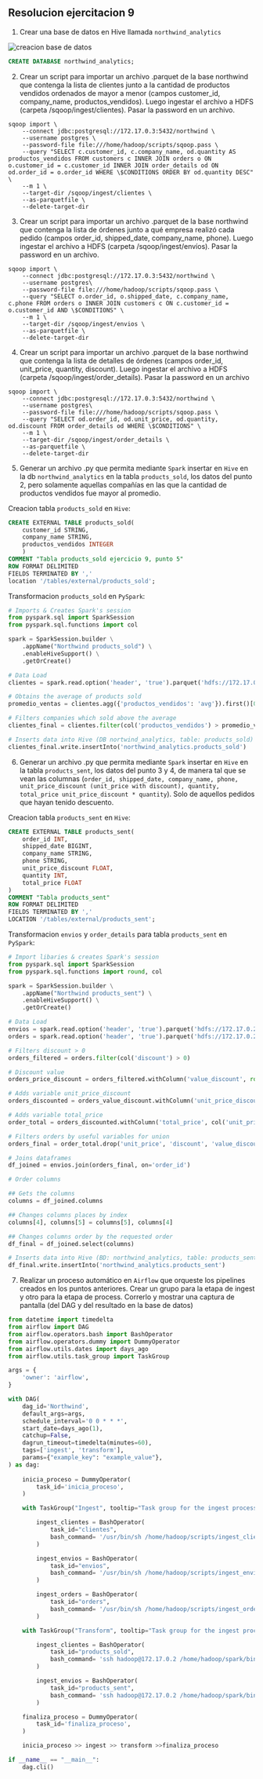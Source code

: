 ## Resolucion ejercitacion 9

1. Crear una base de datos en Hive llamada `northwind_analytics`

![creacion base de datos](image.png)

```sql
CREATE DATABASE northwind_analytics;
```

2. Crear un script para importar un archivo .parquet de la base northwind que contenga la lista de clientes junto a la cantidad de productos vendidos ordenados de mayor a menor (campos customer_id, company_name, productos_vendidos). Luego ingestar el archivo a HDFS (carpeta /sqoop/ingest/clientes). Pasar la password en un archivo.

```
sqoop import \
    --connect jdbc:postgresql://172.17.0.3:5432/northwind \
    --username postgres \
    --password-file file:///home/hadoop/scripts/sqoop.pass \
    --query "SELECT c.customer_id, c.company_name, od.quantity AS productos_vendidos FROM customers c INNER JOIN orders o ON o.customer_id = c.customer_id INNER JOIN order_details od ON od.order_id = o.order_id WHERE \$CONDITIONS ORDER BY od.quantity DESC" \
    --m 1 \
    --target-dir /sqoop/ingest/clientes \
    --as-parquetfile \
    --delete-target-dir
```

3. Crear un script para importar un archivo .parquet de la base northwind que contenga la lista de órdenes junto a qué empresa realizó cada pedido (campos order_id, shipped_date, company_name, phone). Luego ingestar el archivo a HDFS (carpeta /sqoop/ingest/envíos). Pasar la password en un archivo.

```
sqoop import \
    --connect jdbc:postgresql://172.17.0.3:5432/northwind \
    --username postgres\
    --password-file file:///home/hadoop/scripts/sqoop.pass \
    --query "SELECT o.order_id, o.shipped_date, c.company_name, c.phone FROM orders o INNER JOIN customers c ON c.customer_id = o.customer_id AND \$CONDITIONS" \
    --m 1 \
    --target-dir /sqoop/ingest/envios \
    --as-parquetfile \
    --delete-target-dir
```

4. Crear un script para importar un archivo .parquet de la base northwind que contenga la lista de detalles de órdenes (campos order_id, unit_price, quantity, discount). Luego ingestar el archivo a HDFS (carpeta /sqoop/ingest/order_details). Pasar la password en un archivo

```
sqoop import \
    --connect jdbc:postgresql://172.17.0.3:5432/northwind \
    --username postgres\
    --password-file file:///home/hadoop/scripts/sqoop.pass \
    --query "SELECT od.order_id, od.unit_price, od.quantity, od.discount FROM order_details od WHERE \$CONDITIONS" \
    --m 1 \
    --target-dir /sqoop/ingest/order_details \
    --as-parquetfile \
    --delete-target-dir
```

5. Generar un archivo .py que permita mediante `Spark` insertar en `Hive` en la db `northwind_analytics` en la tabla `products_sold`, los datos del punto 2, pero solamente aquellas compañías en las que la cantidad de productos vendidos fue mayor al promedio.

Creacion tabla `products_sold` en `Hive`:

```sql
CREATE EXTERNAL TABLE products_sold(
    customer_id STRING,
    company_name STRING,
    productos_vendidos INTEGER
    )
COMMENT "Tabla products_sold ejercicio 9, punto 5"
ROW FORMAT DELIMITED
FIELDS TERMINATED BY ','
location '/tables/external/products_sold';
```

Transformacion `products_sold` en `PySpark`:

```python
# Imports & Creates Spark's session
from pyspark.sql import SparkSession
from pyspark.sql.functions import col

spark = SparkSession.builder \
    .appName("Northwind products_sold") \
    .enableHiveSupport() \
    .getOrCreate()

# Data Load
clientes = spark.read.option('header', 'true').parquet('hdfs://172.17.0.2:9000/sqoop/ingest/clientes/94a41d1c-f719-4f9e-aab3-14ad81f7f8be.parquet')

# Obtains the average of products sold
promedio_ventas = clientes.agg({'productos_vendidos': 'avg'}).first()[0]

# Filters companies which sold above the average
clientes_final = clientes.filter(col('productos_vendidos') > promedio_ventas)

# Inserts data into Hive (DB nortwind_analytics, table: products_sold)
clientes_final.write.insertInto('northwind_analytics.products_sold')
```

6. Generar un archivo .py que permita mediante `Spark` insertar en `Hive` en la tabla `products_sent`, los datos del punto 3 y 4, de manera tal que se vean las columnas (`order_id, shipped_date, company_name, phone, unit_price_discount (unit_price with discount), quantity, total_price unit_price_discount * quantity`). Solo de aquellos pedidos que hayan tenido descuento.

Creacion tabla `products_sent` en `Hive`:

```sql
CREATE EXTERNAL TABLE products_sent(
    order_id INT,
    shipped_date BIGINT,
    company_name STRING,
    phone STRING,
    unit_price_discount FLOAT,
    quantity INT,
    total_price FLOAT
)
COMMENT "Tabla products_sent"
ROW FORMAT DELIMITED
FIELDS TERMINATED BY ','
LOCATION '/tables/external/products_sent';
```

Transformacion `envios` y `order_details` para tabla `products_sent` en `PySpark`:

```python
# Import libaries & creates Spark's session
from pyspark.sql import SparkSession
from pyspark.sql.functions import round, col

spark = SparkSession.builder \
    .appName("Northwind products_sent") \
    .enableHiveSupport() \
    .getOrCreate()

# Data Load
envios = spark.read.option('header', 'true').parquet('hdfs://172.17.0.2:9000/sqoop/ingest/envios/c3abbe17-806f-4338-8695-9d0fa16ee776.parquet')
orders = spark.read.option('header', 'true').parquet('hdfs://172.17.0.2:9000/sqoop/ingest/order_details/c35a0c62-fb42-43dc-b213-25db8d1b9a78.parquet')

# Filters discount > 0
orders_filtered = orders.filter(col('discount') > 0)

# Discount value
orders_price_discount = orders_filtered.withColumn('value_discount', round(col('unit_price') * col('discount'), 1))

# Adds variable unit_price_discount
orders_discounted = orders_value_discount.withColumn('unit_price_discount', col('unit_price') - col('value_discount'))

# Adds variable total_price
order_total = orders_discounted.withColumn('total_price', col('unit_price_discount') * col('quantity'))

# Filters orders by useful variables for union
orders_final = order_total.drop('unit_price', 'discount', 'value_discount')

# Joins dataframes
df_joined = envios.join(orders_final, on='order_id')

# Order columns

## Gets the columns
columns = df_joined.columns

## Changes columns places by index
columns[4], columns[5] = columns[5], columns[4]

## Changes columns order by the requested order
df_final = df_joined.select(columns)

# Inserts data into Hive (BD: northwind_analytics, table: products_sent)
df_final.write.insertInto('northwind_analytics.products_sent')
```

7. Realizar un proceso automático en `Airflow` que orqueste los pipelines creados en los puntos anteriores. Crear un grupo para la etapa de ingest y otro para la etapa de process. Correrlo y mostrar una captura de pantalla (del DAG y del resultado en la base de datos)

```python
from datetime import timedelta
from airflow import DAG
from airflow.operators.bash import BashOperator
from airflow.operators.dummy import DummyOperator
from airflow.utils.dates import days_ago
from airflow.utils.task_group import TaskGroup

args = {
    'owner': 'airflow',
}

with DAG(
    dag_id='Northwind',
    default_args=args,
    schedule_interval='0 0 * * *',
    start_date=days_ago(1),
    catchup=False,
    dagrun_timeout=timedelta(minutes=60),
    tags=['ingest', 'transform'],
    params={"example_key": "example_value"},
) as dag:
    
    inicia_proceso = DummyOperator(
        task_id='inicia_proceso',
    )

    with TaskGroup("Ingest", tooltip="Task group for the ingest process") as ingest:

        ingest_clientes = BashOperator(
            task_id="clientes",
            bash_command= '/usr/bin/sh /home/hadoop/scripts/ingest_clientes.sh '
        )

        ingest_envios = BashOperator(
            task_id="envios",
            bash_command= '/usr/bin/sh /home/hadoop/scripts/ingest_envios.sh '
        )

        ingest_orders = BashOperator(
            task_id="orders",
            bash_command= '/usr/bin/sh /home/hadoop/scripts/ingest_orders.sh '
        )

    with TaskGroup("Transform", tooltip="Task group for the ingest process") as transform:

        ingest_clientes = BashOperator(
            task_id="products_sold",
            bash_command= 'ssh hadoop@172.17.0.2 /home/hadoop/spark/bin/spark-submit --files /home/hadoop/hive/conf/hive-site.xml /home/hadoop/scripts/products_sold_transformation.py '
        )

        ingest_envios = BashOperator(
            task_id="products_sent",
            bash_command= 'ssh hadoop@172.17.0.2 /home/hadoop/spark/bin/spark-submit --files /home/hadoop/hive/conf/hive-site.xml /home/hadoop/scripts/products_sent_transformation.py '
        )

    finaliza_proceso = DummyOperator(
        task_id='finaliza_proceso',
    )

    inicia_proceso >> ingest >> transform >>finaliza_proceso

if __name__ == "__main__":
    dag.cli()
```